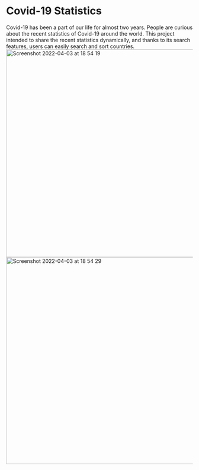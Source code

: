 <h1>Covid-19 Statistics</h1>
Covid-19 has been a part of our life for almost two years. People are curious about the recent statistics of Covid-19 around the world. This project intended to share the recent statistics dynamically, and thanks to its search features, users can easily search and sort countries.<img width="560" alt="Screenshot 2022-04-03 at 18 54 19" src="https://user-images.githubusercontent.com/95967240/161438985-1934aa54-4fdf-4ea5-9bc6-cb8f2f441201.png">
<img width="558" alt="Screenshot 2022-04-03 at 18 54 29" src="https://user-images.githubusercontent.com/95967240/161438990-1661bc08-bd5d-4c7f-9a08-a696d62ba55c.png">
